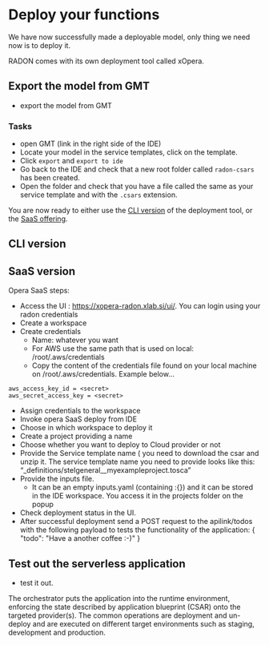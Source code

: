 # Deploy your functions

We have now successfully made a deployable model,
only thing we need now is to deploy it.

RADON comes with its own deployment tool called
xOpera.

## Export the model from GMT

- export the model from GMT

### Tasks

- open GMT (link in the right side of the IDE)
- Locate your model in the service templates,
  click on the template.
- Click `export` and `export to ide`
- Go back to the IDE and check that a new root
  folder called `radon-csars` has been created.
- Open the folder and check that you have a file
  called the same as your service template and
  with the `.csars` extension.

You are now ready to either use the
[CLI version](#cli-version) of the deployment
tool, or the [SaaS offering](#saas-version).

## CLI version

## SaaS version

Opera SaaS steps:

- Access the UI :
  https://xopera-radon.xlab.si/ui/. You can login
  using your radon credentials
- Create a workspace
- Create credentials
  - Name: whatever you want
  - For AWS use the same path that is used on
    local: /root/.aws/credentials
  - Copy the content of the credentials file found
    on your local machine on
    /root/.aws/credentials. Example below...

```[default]
aws_access_key_id = <secret>
aws_secret_access_key = <secret>
```

- Assign credentials to the workspace
- Invoke opera SaaS deploy from IDE
- Choose in which workspace to deploy it
- Create a project providing a name
- Choose whether you want to deploy to Cloud
  provider or not
- Provide the Service template name ( you need to
  download the csar and unzip it. The service
  template name you need to provide looks like
  this:
  “\_definitions/steIgeneral\_\_myexampleproject.tosca”
- Provide the inputs file.
  - It can be an empty inputs.yaml (containing
    :{}) and it can be stored in the IDE
    workspace. You access it in the projects
    folder on the popup
- Check deployment status in the UI.
- After successful deployment send a POST request
  to the apilink/todos with the following payload
  to tests the functionality of the application: {
  "todo": "Have a another coffee :-)" }

## Test out the serverless application

- test it out.

The orchestrator puts the application into the
runtime environment, enforcing the state described
by application blueprint (CSAR) onto the targeted
provider(s). The common operations are deployment
and un-deploy and are executed on different target
environments such as staging, development and
production.
